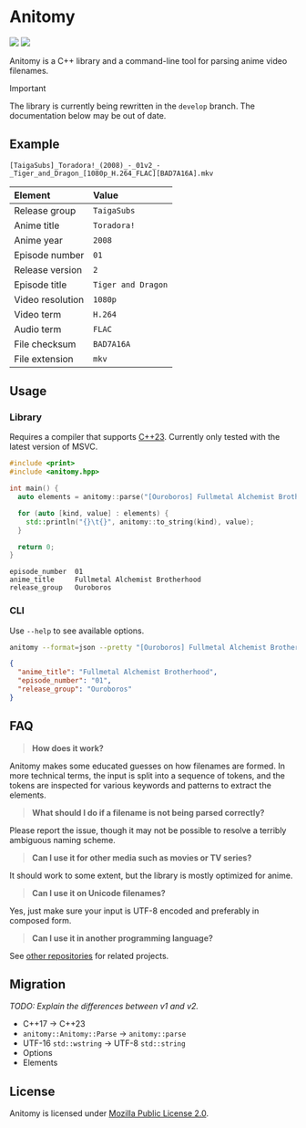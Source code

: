 # Anitomy

[![](https://img.shields.io/github/license/erengy/anitomy)](https://github.com/erengy/anitomy/blob/master/LICENSE)
[![](https://img.shields.io/github/sponsors/erengy?logo=github)](https://github.com/sponsors/erengy)

Anitomy is a C++ library and a command-line tool for parsing anime video filenames.

> [!IMPORTANT]
> The library is currently being rewritten in the `develop` branch. The documentation below may be out of date.

## Example

    [TaigaSubs]_Toradora!_(2008)_-_01v2_-_Tiger_and_Dragon_[1080p_H.264_FLAC][BAD7A16A].mkv

Element|Value
:------|:----
Release group|`TaigaSubs`
Anime title|`Toradora!`
Anime year|`2008`
Episode number|`01`
Release version|`2`
Episode title|`Tiger and Dragon`
Video resolution|`1080p`
Video term|`H.264`
Audio term|`FLAC`
File checksum|`BAD7A16A`
File extension|`mkv`

## Usage

### Library

Requires a compiler that supports [C++23](https://en.cppreference.com/w/cpp/compiler_support). Currently only tested with the latest version of MSVC.

```cpp
#include <print>
#include <anitomy.hpp>

int main() {
  auto elements = anitomy::parse("[Ouroboros] Fullmetal Alchemist Brotherhood - 01");

  for (auto [kind, value] : elements) {
    std::println("{}\t{}", anitomy::to_string(kind), value);
  }

  return 0;
}
```

```
episode_number  01
anime_title     Fullmetal Alchemist Brotherhood
release_group   Ouroboros
```

### CLI

Use `--help` to see available options.

```bash
anitomy --format=json --pretty "[Ouroboros] Fullmetal Alchemist Brotherhood - 01"
```

```json
{
  "anime_title": "Fullmetal Alchemist Brotherhood",
  "episode_number": "01",
  "release_group": "Ouroboros"
}
```

## FAQ

> **How does it work?**

Anitomy makes some educated guesses on how filenames are formed. In more technical terms, the input is split into a sequence of tokens, and the tokens are inspected for various keywords and patterns to extract the elements.

> **What should I do if a filename is not being parsed correctly?**

Please report the issue, though it may not be possible to resolve a terribly ambiguous naming scheme.

> **Can I use it for other media such as movies or TV series?**

It should work to some extent, but the library is mostly optimized for anime.

> **Can I use it on Unicode filenames?**

Yes, just make sure your input is UTF-8 encoded and preferably in composed form.

> **Can I use it in another programming language?**

See [other repositories](https://github.com/search?q=anitomy&type=repositories) for related projects.

## Migration

*TODO: Explain the differences between v1 and v2.*

- C++17 → C++23
- `anitomy::Anitomy::Parse` → `anitomy::parse`
- UTF-16 `std::wstring` → UTF-8 `std::string`
- Options
- Elements

## License

Anitomy is licensed under [Mozilla Public License 2.0](https://www.mozilla.org/en-US/MPL/2.0/FAQ/).
